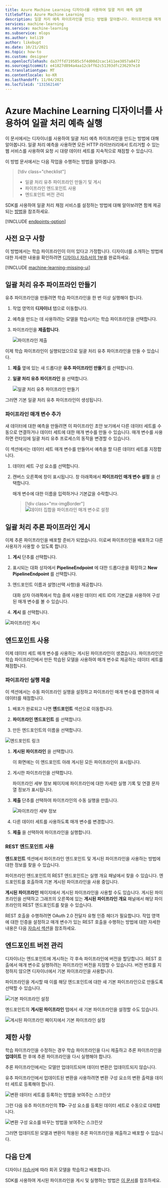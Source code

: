 ```yaml
---
title: Azure Machine Learning 디자이너를 사용하여 일괄 처리 예측 실행
titleSuffix: Azure Machine Learning
description: 일괄 처리 예측 파이프라인을 만드는 방법을 알아봅니다. 파이프라인을 매개 변수가 있는 웹 서비스로 배포하고 HTTP 라이브러리에서 트리거합니다.
services: machine-learning
ms.service: machine-learning
ms.subservice: mlops
ms.author: keli19
author: likebupt
ms.date: 10/21/2021
ms.topic: how-to
ms.custom: designer
ms.openlocfilehash: da37ffd719585c5f4d00d2cac1411ee3057a8472
ms.sourcegitcommit: e41827d894a4aa12cbff62c51393dfc236297e10
ms.translationtype: MT
ms.contentlocale: ko-KR
ms.lasthandoff: 11/04/2021
ms.locfileid: "131562146"
---
```

# <a name="run-batch-predictions-using-azure-machine-learning-designer"></a>Azure Machine Learning 디자이너를 사용하여 일괄 처리 예측 실행


이 문서에서는 디자이너를 사용하여 일괄 처리 예측 파이프라인을 만드는 방법에 대해 알아봅니다. 일괄 처리 예측을 사용하면 모든 HTTP 라이브러리에서 트리거할 수 있는 웹 서비스를 사용하여 요청 시 대량 데이터 세트를 지속적으로 채점할 수 있습니다.

이 방법 문서에서는 다음 작업을 수행하는 방법을 알아봅니다.

> [!div class="checklist"]
> * 일괄 처리 유추 파이프라인 만들기 및 게시
> * 파이프라인 엔드포인트 사용
> * 엔드포인트 버전 관리

SDK를 사용하여 일괄 처리 채점 서비스를 설정하는 방법에 대해 알아보려면 함께 제공되는 [방법](./tutorial-pipeline-batch-scoring-classification.md)을 참조하세요.

[!INCLUDE [endpoints-option](../../includes/machine-learning-endpoints-preview-note.md)]

## <a name="prerequisites"></a>사전 요구 사항

이 방법에서는 학습 파이프라인이 이미 있다고 가정합니다. 디자이너를 소개하는 방법에 대한 자세한 내용을 확인하려면 [디자이너 자습서의 1부](tutorial-designer-automobile-price-train-score.md)를 완료하세요. 

[!INCLUDE [machine-learning-missing-ui](../../includes/machine-learning-missing-ui.md)]

## <a name="create-a-batch-inference-pipeline"></a>일괄 처리 유추 파이프라인 만들기

유추 파이프라인을 만들려면 학습 파이프라인을 한 번 이상 실행해야 합니다.

1. 작업 영역의 **디자이너** 탭으로 이동합니다.

1. 예측을 만드는 데 사용하려는 모델을 학습시키는 학습 파이프라인을 선택합니다.

1. 파이프라인을 **제출합니다**.

    ![파이프라인 제출](./media/how-to-run-batch-predictions-designer/run-training-pipeline.png)

이제 학습 파이프라인이 실행되었으므로 일괄 처리 유추 파이프라인을 만들 수 있습니다.

1. **제출** 옆에 있는 새 드롭다운 **유추 파이프라인 만들기** 를 선택합니다.

1. **일괄 처리 유추 파이프라인** 을 선택합니다.

    ![일괄 처리 유추 파이프라인 만들기](./media/how-to-run-batch-predictions-designer/create-batch-inference.png)
    
그러면 기본 일괄 처리 유추 파이프라인이 생성됩니다. 

### <a name="add-a-pipeline-parameter"></a>파이프라인 매개 변수 추가

새 데이터에 대한 예측을 만들려면 이 파이프라인 초안 보기에서 다른 데이터 세트를 수동으로 연결하거나 데이터 세트에 대한 매개 변수를 만들 수 있습니다. 매개 변수를 사용하면 런타임에 일괄 처리 유추 프로세스의 동작을 변경할 수 있습니다.

이 섹션에서는 데이터 세트 매개 변수를 만들어서 예측을 할 다른 데이터 세트를 지정합니다.

1. 데이터 세트 구성 요소를 선택합니다.

1. 캔버스 오른쪽에 창이 표시됩니다. 창 아래쪽에서 **파이프라인 매개 변수 설정** 을 선택합니다.
   
    매개 변수에 대한 이름을 입력하거나 기본값을 수락합니다.

    > [!div class="mx-imgBorder"]
    > ![데이터 집합을 파이프라인 매개 변수로 설정](./media/how-to-run-batch-predictions-designer/set-dataset-as-pipeline-parameter.png)

## <a name="publish-your-batch-inference-pipeline"></a>일괄 처리 추론 파이프라인 게시

이제 추론 파이프라인을 배포할 준비가 되었습니다. 이로써 파이프라인을 배포하고 다른 사용자가 사용할 수 있도록 합니다.

1. **게시** 단추를 선택합니다.

1. 표시되는 대화 상자에서 **PipelineEndpoint** 에 대한 드롭다운을 확장하고 **New PipelineEndpoint** 를 선택합니다.

1. 엔드포인트 이름과 설명(선택 사항)을 제공합니다.

    대화 상자 아래쪽에서 학습 중에 사용된 데이터 세트 ID의 기본값을 사용하여 구성된 매개 변수를 볼 수 있습니다.

1. **게시** 를 선택합니다.

![파이프라인 게시](./media/how-to-run-batch-predictions-designer/publish-inference-pipeline.png)


## <a name="consume-an-endpoint"></a>엔드포인트 사용

이제 데이터 세트 매개 변수를 사용하는 게시된 파이프라인이 생겼습니다. 파이프라인은 학습 파이프라인에서 만든 학습된 모델을 사용하여 매개 변수로 제공하는 데이터 세트를 채점합니다.

### <a name="submit-a-pipeline-run"></a>파이프라인 실행 제출 

이 섹션에서는 수동 파이프라인 실행을 설정하고 파이프라인 매개 변수를 변경하여 새 데이터를 채점합니다. 

1. 배포가 완료되고 나면 **엔드포인트** 섹션으로 이동합니다.

1. **파이프라인 엔드포인트** 를 선택합니다.

1. 만든 엔드포인트의 이름을 선택합니다.

![엔드포인트 링크](./media/how-to-run-batch-predictions-designer/manage-endpoints.png)

1. **게시된 파이프라인** 을 선택합니다.

    이 화면에는 이 엔드포인트 아래 게시된 모든 파이프라인이 표시됩니다.

1. 게시한 파이프라인을 선택합니다.

    파이프라인 세부 정보 페이지에 파이프라인에 대한 자세한 실행 기록 및 연결 문자열 정보가 표시됩니다. 
    
1. **제출** 단추를 선택하여 파이프라인의 수동 실행을 만듭니다.

    ![파이프라인 세부 정보](./media/how-to-run-batch-predictions-designer/submit-manual-run.png)
    
1. 다른 데이터 세트를 사용하도록 매개 변수를 변경합니다.
    
1. **제출** 을 선택하여 파이프라인을 실행합니다.

### <a name="use-the-rest-endpoint"></a>REST 엔드포인트 사용

**엔드포인트** 섹션에서 파이프라인 엔드포인트 및 게시된 파이프라인을 사용하는 방법에 대한 정보를 찾을 수 있습니다.

파이프라인 엔드포인트의 REST 엔드포인트는 실행 개요 패널에서 찾을 수 있습니다. 엔드포인트를 호출하여 기본 게시된 파이프라인을 사용 중입니다.

**게시된 파이프라인** 페이지에서 게시된 파이프라인을 사용할 수도 있습니다. 게시된 파이프라인을 선택하고 그래프의 오른쪽에 있는 **게시된 파이프라인 개요** 패널에서 해당 파이프라인의 REST 엔드포인트를 찾을 수 있습니다. 

REST 호출을 수행하려면 OAuth 2.0 전달자 유형 인증 헤더가 필요합니다. 작업 영역에 대한 인증을 설정하고 매개 변수가 있는 REST 호출을 수행하는 방법에 대한 자세한 내용은 다음 [자습서 섹션](tutorial-pipeline-batch-scoring-classification.md#publish-and-run-from-a-rest-endpoint)을 참조하세요.

## <a name="versioning-endpoints"></a>엔드포인트 버전 관리

디자이너는 엔드포인트에 게시하는 각 후속 파이프라인에 버전을 할당합니다. REST 호출에서 매개 변수로 실행하려는 파이프라인 버전을 지정할 수 있습니다. 버전 번호를 지정하지 않으면 디자이너에서 기본 파이프라인을 사용합니다.

파이프라인을 게시할 때 이를 해당 엔드포인트에 대한 새 기본 파이프라인으로 만들도록 선택할 수 있습니다.

![기본 파이프라인 설정](./media/how-to-run-batch-predictions-designer/set-default-pipeline.png)

엔드포인트의 **게시된 파이프라인** 탭에서 새 기본 파이프라인을 설정할 수도 있습니다.

![게시된 파이프라인 페이지에서 기본 파이프라인 설정](./media/how-to-run-batch-predictions-designer/set-new-default-pipeline.png)

## <a name="limitations"></a>제한 사항

학습 파이프라인을 수정하는 경우 학습 파이프라인을 다시 제출하고 추론 파이프라인을 **업데이트** 한 후에 추론 파이프라인을 다시 실행해야 합니다.

추론 파이프라인에서는 모델만 업데이트되며 데이터 변환은 업데이트되지 않습니다.

유추 파이프라인에서 업데이트된 변환을 사용하려면 변환 구성 요소의 변환 출력을 데이터 세트로 등록해야 합니다.

![변환 데이터 세트를 등록하는 방법을 보여주는 스크린샷](./media/how-to-run-batch-predictions-designer/register-transformation-dataset.png)

그런 다음 유추 파이프라인의 **TD-** 구성 요소를 등록된 데이터 세트로 수동으로 대체합니다.

![변환 구성 요소를 바꾸는 방법을 보여주는 스크린샷](./media/how-to-run-batch-predictions-designer/replace-td-module-batch-inference-pipeline.png)

그러면 업데이트된 모델과 변환이 적용된 추론 파이프라인을 제출하고 배포할 수 있습니다.

## <a name="next-steps"></a>다음 단계

디자이너 [자습서](tutorial-designer-automobile-price-train-score.md)에 따라 회귀 모델을 학습하고 배포합니다.

SDK를 사용하여 게시된 파이프라인을 게시 및 실행하는 방법은 [이 문서](how-to-deploy-pipelines.md)를 참조하세요.
